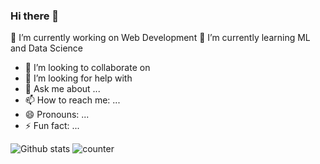 ### Hi there 👋



 🔭 I’m currently working on Web Development
 🌱 I’m currently learning ML and Data Science 
- 👯 I’m looking to collaborate on 
- 🤔 I’m looking for help with 
- 💬 Ask me about ...
- 📫 How to reach me: ...
- 😄 Pronouns: ...
- ⚡ Fun fact: ...

![Github stats](https://github-readme-stats.vercel.app/api?username=prabalgupta12)
![counter](https://en7k4niarxtrtbv.m.pipedream.net)
